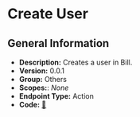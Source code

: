 # Create User

## General Information

- **Description:** Creates a user in Bill.
- **Version:** 0.0.1
- **Group:** Others
- **Scopes:**: _None_
- **Endpoint Type:** Action
- **Code:** [🔗](https://github.com/NangoHQ/integration-templates/tree/main/integrations/bill-sandbox/actions/create-user.ts)
